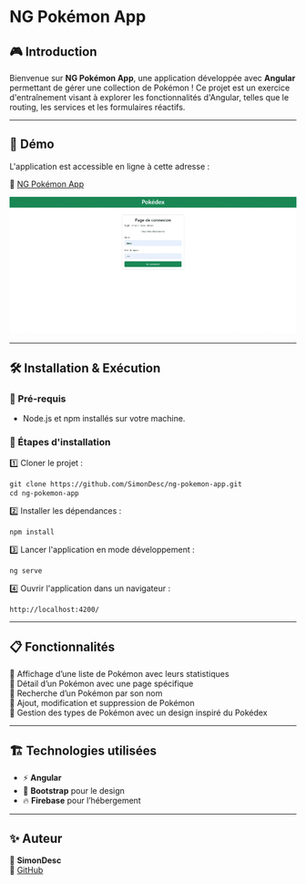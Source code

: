 # NG Pokémon App

## 🎮 Introduction

Bienvenue sur **NG Pokémon App**, une application développée avec **Angular** permettant de gérer une collection de Pokémon !
Ce projet est un exercice d'entraînement visant à explorer les fonctionnalités d'Angular, telles que le routing, les services et les formulaires réactifs.

---

## 🌟 Démo

L'application est accessible en ligne à cette adresse :

🔗 [NG Pokémon App](https://ng-pokemon-app-38239.web.app/)

![Demo1](./pokemon.gif)

---

## 🛠️ Installation & Exécution

### 📌 Pré-requis

- Node.js et npm installés sur votre machine.

### 🚀 Étapes d'installation

1️⃣ Cloner le projet :

```shell
git clone https://github.com/SimonDesc/ng-pokemon-app.git
cd ng-pokemon-app
```

2️⃣ Installer les dépendances :

```shell
npm install
```

3️⃣ Lancer l'application en mode développement :

```shell
ng serve
```

4️⃣ Ouvrir l'application dans un navigateur :

```
http://localhost:4200/
```

---

## 📋 Fonctionnalités

🔹 Affichage d’une liste de Pokémon avec leurs statistiques  
🔹 Détail d’un Pokémon avec une page spécifique  
🔹 Recherche d’un Pokémon par son nom  
🔹 Ajout, modification et suppression de Pokémon  
🔹 Gestion des types de Pokémon avec un design inspiré du Pokédex  

---

## 🏗️ Technologies utilisées

- ⚡ **Angular**
- 🎨 **Bootstrap** pour le design
- 🔥 **Firebase** pour l’hébergement

---

## ✨ Auteur

👤 **SimonDesc**  
📌 [GitHub](https://github.com/SimonDesc)

